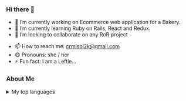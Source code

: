 ### Hi there 👋

- 🔭 I’m currently working on Ecommerce web application for a Bakery.
- 🌱 I’m currently learning Ruby on Rails, React and Redux.
- 👯 I’m looking to collaborate on any RoR project
<!-- - 🤔 I’m looking for help with ... -->
<!-- - 💬 Ask me about ... -->
- 📫 How to reach me: crmisoi2k@gmail.com
- 😄 Pronouns: she / her
- ⚡ Fun fact: I am a Leftie...

### About Me
<details>
<summary>My top languages</summary>

| Rank | Languages |
|-----:|-----------|
|     1| Ruby      |
|     2| Rails     |
|     3| React     |
|     4| HTML      |
|     5| CSS       |

</details>
